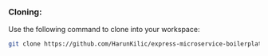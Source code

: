 ### Cloning:

Use the following command to clone into your workspace:
```bash
git clone https://github.com/HarunKilic/express-microservice-boilerplate.git service
```
